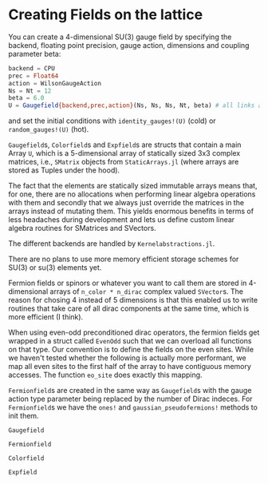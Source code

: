 # Creating Fields on the lattice

You can create a 4-dimensional SU(3) gauge field by specifying the backend, floating point
precision, gauge action, dimensions and coupling parameter beta:
```julia
backend = CPU
prec = Float64
action = WilsonGaugeAction
Ns = Nt = 12
beta = 6.0
U = Gaugefield{backend,prec,action}(Ns, Ns, Ns, Nt, beta) # all links are set to 0
```
and set the initial conditions with `identity_gauges!(U)` (cold) or
`random_gauges!(U)` (hot).

`Gaugefield`s, `Colorfield`s and `Expfield`s are structs that contain a main Array `U`,
which is a 5-dimensional array of statically sized 3x3 complex matrices, i.e., `SMatrix`
objects from `StaticArrays.jl` (where arrays are stored as Tuples under the hood).

The fact that the elements are statically sized immutable arrays means that, for one, there
are no allocations when performing linear algebra operations with them and secondly that we
always just override the matrices in the arrays instead of mutating them. This
yields enormous benefits in terms of less headaches during development and lets us define
custom linear algebra routines for SMatrices and SVectors.

The different backends are handled by `Kernelabstractions.jl`.

There are no plans to use more memory efficient storage schemes for SU(3) or su(3) elements
yet.

Fermion fields or spinors or whatever you want to call them are stored in 4-dimensional 
arrays of `n_color * n_dirac` complex valued `SVector`s. The reason for chosing 4 instead of
5 dimensions is that this enabled us to write routines that take care of all dirac
components at the same time, which is more efficient (I think).

When using even-odd preconditioned dirac operators, the fermion fields get wrapped in a
struct called `EvenOdd` such that we can overload all functions on that type. Our convention
is to define the fields on the even sites. While we haven't tested whether the following is
actually more performant, we map all even sites to the first half of the array to have
contiguous memory accesses. The function `eo_site` does exactly this mapping.

`Fermionfield`s are created in the same way as `Gaugefield`s with the gauge action type
parameter being replaced by the number of Dirac indeces. For `Fermionfield`s we have the
`ones!` and `gaussian_pseudofermions!` methods to init them.

```@docs
Gaugefield
```

```@docs
Fermionfield
```

```@docs
Colorfield
```

```@docs
Expfield
```
